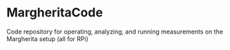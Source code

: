 MargheritaCode
==============

Code repository for operating, analyzing, and running measurements on the Margherita setup (all for RPi)

